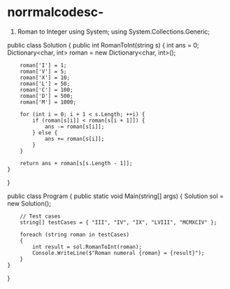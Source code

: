 # norrmalcodesc-
1. Roman to Integer
using System;
using System.Collections.Generic;

public class Solution {
    public int RomanToInt(string s) {
        int ans = 0;
        Dictionary<char, int> roman = new Dictionary<char, int>();

        roman['I'] = 1;
        roman['V'] = 5;
        roman['X'] = 10;
        roman['L'] = 50;
        roman['C'] = 100;
        roman['D'] = 500;
        roman['M'] = 1000;

        for (int i = 0; i + 1 < s.Length; ++i) {
            if (roman[s[i]] < roman[s[i + 1]]) {
                ans -= roman[s[i]];
            } else {
                ans += roman[s[i]];
            }
        }

        return ans + roman[s[s.Length - 1]];
    }
}

public class Program
{
    public static void Main(string[] args)
    {
        Solution sol = new Solution();

        // Test cases
        string[] testCases = { "III", "IV", "IX", "LVIII", "MCMXCIV" };

        foreach (string roman in testCases)
        {
            int result = sol.RomanToInt(roman);
            Console.WriteLine($"Roman numeral {roman} = {result}");
        }
    }
}
